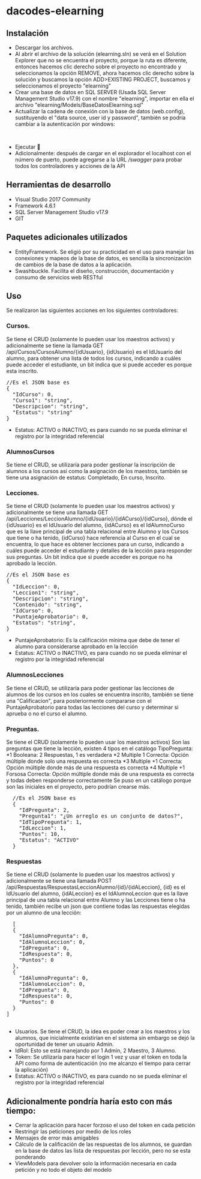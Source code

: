 # dacodes-elearning

## Instalación

* Descargar los archivos.
* Al abrir el archivo de la solución (elearning.sln) se verá en el Solution Explorer que no se encuentra el proyecto,
  porque la ruta es diferente, entonces hacemos clic derecho sobre el proyecto no encontrado y seleccionamos la opción REMOVE,
  ahora hacemos clic derecho sobre la solución y buscamos la opción ADD>EXISTING PROJECT, buscamos y seleccionamos el proyecto "elearning"
* Crear una base de datos en SQL SERVER (Usada SQL Server Management Studio v17.9) con el nombre "elearning", importar en ella el archivo "elearning/Models/BaseDatosElearning.sql"
* Actualizar la cadena de conexión con la base de datos (web.config), sustituyendo el "data source, user id y password", también se podría cambiar a la autenticación por windows:
<pre>
<!-- <add name="elearningEntities" connectionString="metadata=res://*/Models.Model.csdl|res://*/Models.Model.ssdl|res://*/Models.Model.msl;provider=System.Data.SqlClient;provider connection string=&quot;data source=HQSKY-OLNEUS;initial catalog=elearning;persist security info=True;user id=sa;password=C@7-2016;MultipleActiveResultSets=True;App=EntityFramework&quot;" providerName="System.Data.EntityClient" />
-->
</pre>
* Ejecutar 🚀
* Adicionalmente: después de cargar en el explorador el localhost con el número de puerto, puede agregarse a la URL */swagger* 
para probar todos los controladores y acciones de la API

## Herramientas de desarrollo
* Visual Studio 2017 Community
* Framework 4.6.1
* SQL Server Management Studio v17.9
* GIT

## Paquetes adicionales utilizados
* EntityFramework. Se eligió por su practicidad en el uso para manejar las conexiones y mapeos de la base de datos, 
es sencilla la sincronización de cambios de la base de datos a la aplicación.
* Swashbuckle. Facilita el diseño, construcción, documentación y consumo de servicios web RESTful

## Uso
Se realizaron las siguientes acciones en los siguientes controladores:

### Cursos. 
Se tiene el CRUD (solamente lo pueden usar los maestros activos) y adicionalmente se tiene la llamada GET /api/Cursos/CursosAlumno/{idUsuario}, {idUsuario} es el IdUsuario del alumno, 
    para obtener una lista de todos los cursos, indicando a cuáles puede acceder el estudiante, un bit indica que si puede acceder es porque esta inscrito.

<pre>
//Es el JSON base es
{
  "IdCurso": 0,
  "Curso1": "string",
  "Descripcion": "string",
  "Estatus": "string"
}
</pre>
* Estatus: ACTIVO o INACTIVO, es para cuando no se pueda eliminar el registro por la integridad referencial

### AlumnosCursos
Se tiene el CRUD, se utilizaría para poder gestionar la inscripción de alumnos a los cursos así como la asignación de los maestros,
también se tiene una asignación de estatus: Completado, En curso, Inscrito.

### Lecciones. 
Se tiene el CRUD (solamente lo pueden usar los maestros activos) y adicionalmente se tiene una llamada GET /api/Lecciones/LeccionAlumno/{idUsuario}/{idACurso}/{idCurso}, dónde el {idUsuario} es el IdUsuario del alumno,
 {idACurso} es el IdAlumnoCurso que es la llave principal de una tabla relacional entre Alumno y los Cursos que tiene o ha tenido, {idCurso} hace referencia al Curso en el cual se encuentra, lo que hace es 
  obtener lecciones para un curso, indicando a cuáles puede acceder el estudiante y detalles de la lección para responder sus preguntas. Un bit indica que
  si puede acceder es porque no ha aprobado la lección.
<pre>
//Es el JSON base es
{
  "IdLeccion": 0,
  "Leccion1": "string",
  "Descripcion": "string",
  "Contenido": "string",
  "IdCurso": 0,
  "PuntajeAprobatorio": 0,
  "Estatus": "string",
}
</pre>
* PuntajeAprobatorio: Es la calificación mínima que debe de tener el alumno para considerarse aprobado en la lección
* Estatus: ACTIVO o INACTIVO, es para cuando no se pueda eliminar el registro por la integridad referencial

### AlumnosLecciones
Se tiene el CRUD, se utilizaría para poder gestionar las lecciones de alumnos de los cursos en los cuales se encuentra inscrito,
también se tiene una "Calificacion", para posteriormente compararse con el PuntajeAprobatorio para todas las lecciones del curso y determinar si aprueba o no el curso el alumno.


### Preguntas. 
Se tiene el CRUD (solamente lo pueden usar los maestros activos)
Son las preguntas que tiene la lección, existen 4 tipos en el catálogo TipoPregunta:
*1	Booleana: 2 Respuestas, 1 es verdadera
*2	Multiple 1 Correcta: Opción múltiple donde solo una respuesta es correcta 
*3	Multiple +1 Correcta: Opción múltiple donde más de una respuesta es correcta
*4	Multiple +1 Forsosa Correcta: Opción múltiple donde más de una respuesta es correcta y todas deben responderse correctamente
Se puso en un catálogo porque son las iniciales en el proyecto, pero podrían crearse más.
<pre>
  //Es el JSON base es
  { 
    "IdPregunta": 2,
    "Pregunta1": "¿Un arreglo es un conjunto de datos?",
    "IdTipoPregunta": 1,
    "IdLeccion": 1,
    "Puntos": 10,
    "Estatus": "ACTIVO"
  }
</pre>


### Respuestas 
Se tiene el CRUD (solamente lo pueden usar los maestros activos) y adicionalmente se tiene una llamada POST /api/Respuestas/RespuestasLeccionAlumno/{id}/{idALeccion}, {id} es el IdUsuario del alumno,
  {idALeccion} es el IdAlumnoLeccion que es la llave principal de una tabla relacional entre Alumno y las Lecciones tiene o ha tenido, también recibe un json que 
  contiene todas las respuestas elegidas por un alumno de una lección:
  <pre>
  [
  {
    "IdAlumnoPregunta": 0,
    "IdAlumnoLeccion": 0,
    "IdPregunta": 0,
    "IdRespuesta": 0,
    "Puntos": 0
  },
  {
    "IdAlumnoPregunta": 0,
    "IdAlumnoLeccion": 0,
    "IdPregunta": 0,
    "IdRespuesta": 0,
    "Puntos": 0
  }
]
  </pre>
* Usuarios. Se tiene el CRUD, la idea es poder crear a los maestros y los alumnos, que inicialmente existirían en el sistema 
sin embargo se dejó la oportunidad de tener un usuario Admin. 
* IdRol: Esto se está manejando por 1 Admin, 2 Maestro, 3 Alumno.
* Token: Se utilizaría para hacer el login 1 vez y usar el token en toda la API como forma de autenticación (no me alcanzo el tiempo para cerrar la aplicación)
* Estatus: ACTIVO o INACTIVO, es para cuando no se pueda eliminar el registro por la integridad referencial





## Adicionalmente pondría haría esto con más tiempo:
* Cerrar la aplicación para hacer forzoso el uso del token en cada petición
* Restringir las peticiones por medio de los roles
* Mensajes de error más amigables
* Cálculo de la calificación de las respuestas de los alumnos, se guardan en la base de datos las lista de respuestas por lección,
pero no se esta ponderando
* ViewModels para devolver solo la información necesaria en cada petición y no todo el objeto del modelo




